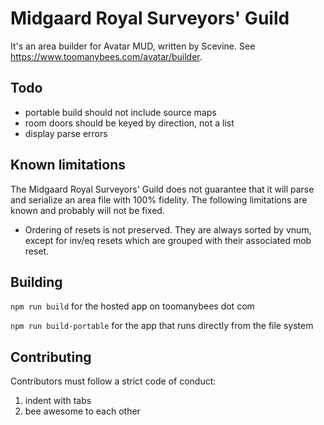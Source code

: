 # Midgaard Royal Surveyors' Guild

It's an area builder for Avatar MUD, written by Scevine. See https://www.toomanybees.com/avatar/builder.

## Todo

* portable build should not include source maps
* room doors should be keyed by direction, not a list
* display parse errors

## Known limitations

The Midgaard Royal Surveyors' Guild does not guarantee that it will parse and serialize an area file with 100% fidelity. The following limitations are known and probably will not be fixed.

* Ordering of resets is not preserved. They are always sorted by vnum, except for inv/eq resets which are grouped with their associated mob reset.

## Building

`npm run build` for the hosted app on toomanybees dot com

`npm run build-portable` for the app that runs directly from the file system

## Contributing

Contributors must follow a strict code of conduct:

1. indent with tabs
2. bee awesome to each other

